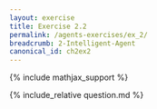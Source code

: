 ```yaml
---
layout: exercise
title: Exercise 2.2
permalink: /agents-exercises/ex_2/
breadcrumb: 2-Intelligent-Agent
canonical_id: ch2ex2
---
```


{% include mathjax_support %}
<div id="hiddden">{% include_relative question.md %}</div>